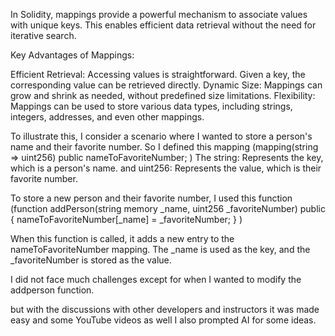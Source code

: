 In Solidity, mappings provide a powerful mechanism to associate values with unique keys. This enables efficient data retrieval without the need for iterative search.

Key Advantages of Mappings:

Efficient Retrieval: Accessing values is straightforward. Given a key, the corresponding value can be retrieved directly.
Dynamic Size: Mappings can grow and shrink as needed, without predefined size limitations.
Flexibility: Mappings can be used to store various data types, including strings, integers, addresses, and even other mappings.

To illustrate this, I consider a scenario where I wanted to store a person's name and their favorite number. So I defined this mapping (mapping(string => uint256) public nameToFavoriteNumber; )
The string: Represents the key, which is a person's name. and 
uint256: Represents the value, which is their favorite number.

To store a new person and their favorite number, I used this function 
(function addPerson(string memory _name, uint256 _favoriteNumber) public {
    nameToFavoriteNumber[_name] = _favoriteNumber;
} )

When this function is called, it adds a new entry to the nameToFavoriteNumber mapping. The _name is used as the key, and the _favoriteNumber is stored as the value.

I did not face much challenges except for when I wanted to modify  the addperson function.

but with the discussions with other developers and instructors it was made easy and  some YouTube videos as well I also prompted AI for some ideas.
